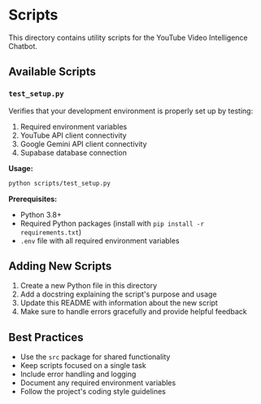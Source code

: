 # Scripts

This directory contains utility scripts for the YouTube Video Intelligence Chatbot.

## Available Scripts

### `test_setup.py`

Verifies that your development environment is properly set up by testing:

1. Required environment variables
2. YouTube API client connectivity
3. Google Gemini API client connectivity
4. Supabase database connection

**Usage:**
```bash
python scripts/test_setup.py
```

**Prerequisites:**
- Python 3.8+
- Required Python packages (install with `pip install -r requirements.txt`)
- `.env` file with all required environment variables

## Adding New Scripts

1. Create a new Python file in this directory
2. Add a docstring explaining the script's purpose and usage
3. Update this README with information about the new script
4. Make sure to handle errors gracefully and provide helpful feedback

## Best Practices

- Use the `src` package for shared functionality
- Keep scripts focused on a single task
- Include error handling and logging
- Document any required environment variables
- Follow the project's coding style guidelines
